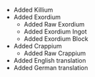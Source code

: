 - Added Killium
- Added Exordium
  - Added Raw Exordium
  - Added Exordium Ingot
  - Added Exordium Block
- Added Crappium
  - Added Raw Crappium
- Added English translation
- Added German translation
